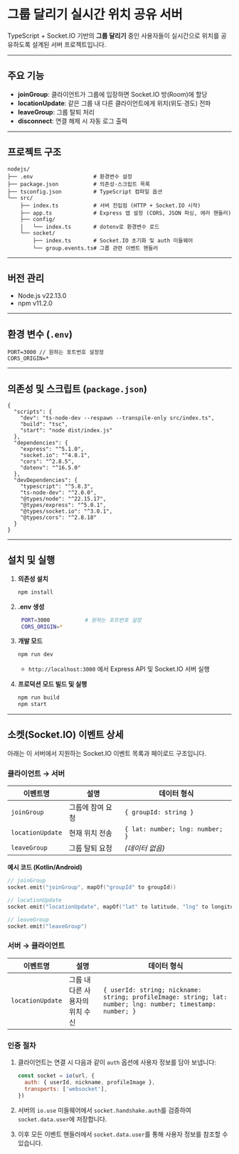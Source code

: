 # 그룹 달리기 실시간 위치 공유 서버

TypeScript + Socket.IO 기반의 **그룹 달리기** 중인 사용자들이 실시간으로 위치를 공유하도록 설계된 서버 프로젝트입니다.

---

## 주요 기능

- **joinGroup**: 클라이언트가 그룹에 입장하면 Socket.IO 방(Room)에 할당
- **locationUpdate**: 같은 그룹 내 다른 클라이언트에게 위치(위도·경도) 전파
- **leaveGroup**: 그룹 탈퇴 처리
- **disconnect**: 연결 해제 시 자동 로그 출력

---

## 프로젝트 구조

```
nodejs/
├── .env                   # 환경변수 설정
├── package.json           # 의존성·스크립트 목록
├── tsconfig.json          # TypeScript 컴파일 옵션
└── src/
    ├── index.ts           # 서버 진입점 (HTTP + Socket.IO 시작)
    ├── app.ts             # Express 앱 설정 (CORS, JSON 파싱, 에러 핸들러)
    ├── config/
    │   └── index.ts       # dotenv로 환경변수 로드
    └── socket/
        ├── index.ts       # Socket.IO 초기화 및 auth 미들웨어
        └── group.events.ts# 그룹 관련 이벤트 핸들러
```

---

## 버전 관리

- Node.js v22.13.0
- npm v11.2.0

---

## 환경 변수 (`.env`)

```env
PORT=3000 // 원하는 포트번호 설정정
CORS_ORIGIN=*
```

---

## 의존성 및 스크립트 (`package.json`)

```jsonc
{
  "scripts": {
    "dev": "ts-node-dev --respawn --transpile-only src/index.ts",
    "build": "tsc",
    "start": "node dist/index.js"
  },
  "dependencies": {
    "express": "^5.1.0",
    "socket.io": "^4.8.1",
    "cors": "^2.8.5",
    "dotenv": "^16.5.0"
  },
  "devDependencies": {
    "typescript": "^5.8.3",
    "ts-node-dev": "^2.0.0",
    "@types/node": "^22.15.17",
    "@types/express": "^5.0.1",
    "@types/socket.io": "^3.0.1",
    "@types/cors": "^2.8.18"
  }
}
```

---

## 설치 및 실행

1. **의존성 설치**

   ```bash
   npm install
   ```

2. **.env 생성**

   ```bash
    PORT=3000           # 원하는 포트번호 설정
    CORS_ORIGIN=*
   ```

3. **개발 모드**

   ```bash
   npm run dev
   ```

   - `http://localhost:3000` 에서 Express API 및 Socket.IO 서버 실행

4. **프로덕션 모드 빌드 및 실행**

   ```bash
   npm run build
   npm start
   ```

---

## 소켓(Socket.IO) 이벤트 상세

아래는 이 서버에서 지원하는 Socket.IO 이벤트 목록과 페이로드 구조입니다.

### 클라이언트 → 서버

| 이벤트명         | 설명             | 데이터 형식                     |
| ---------------- | ---------------- | ------------------------------- |
| `joinGroup`      | 그룹에 참여 요청 | `{ groupId: string }`           |
| `locationUpdate` | 현재 위치 전송   | `{ lat: number; lng: number; }` |
| `leaveGroup`     | 그룹 탈퇴 요청   | _(데이터 없음)_                 |

**예시 코드 (Kotlin/Android)**

```kotlin
// joinGroup
socket.emit("joinGroup", mapOf("groupId" to groupId))

// locationUpdate
socket.emit("locationUpdate", mapOf("lat" to latitude, "lng" to longitude))

// leaveGroup
socket.emit("leaveGroup")
```

### 서버 → 클라이언트

| 이벤트명         | 설명                            | 데이터 형식                                                                                                |
| ---------------- | ------------------------------- | ---------------------------------------------------------------------------------------------------------- |
| `locationUpdate` | 그룹 내 다른 사용자의 위치 수신 | `{ userId: string; nickname: string; profileImage: string; lat: number; lng: number; timestamp: number; }` |

### 인증 절차

1. 클라이언트는 연결 시 다음과 같이 `auth` 옵션에 사용자 정보를 담아 보냅니다:

   ```js
   const socket = io(url, {
     auth: { userId, nickname, profileImage },
     transports: ['websocket'],
   })
   ```

2. 서버의 `io.use` 미들웨어에서 `socket.handshake.auth`를 검증하여 `socket.data.user`에 저장합니다.
3. 이후 모든 이벤트 핸들러에서 `socket.data.user`를 통해 사용자 정보를 참조할 수 있습니다.
